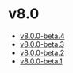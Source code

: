 # v8.0

- [v8.0.0-beta.4](v8.0.0-4.ja.md)
- [v8.0.0-beta.3](v8.0.0-3.ja.md)
- [v8.0.0-beta.2](v8.0.0-2.ja.md)
- [v8.0.0-beta.1](v8.0.0-1.ja.md)

